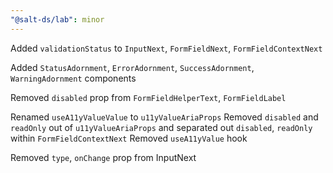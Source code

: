 ```yaml
---
"@salt-ds/lab": minor
---
```


Added `validationStatus` to `InputNext`, `FormFieldNext`, `FormFieldContextNext`

Added `StatusAdornment`, `ErrorAdornment`, `SuccessAdornment`, `WarningAdornment` components

Removed `disabled` prop from `FormFieldHelperText`, `FormFieldLabel`

Renamed `useA11yValueValue` to `u11yValueAriaProps`
Removed `disabled` and `readOnly` out of `u11yValueAriaProps` and separated out `disabled`, `readOnly` within `FormFieldContextNext`
Removed `useA11yValue` hook

Removed `type`, `onChange` prop from InputNext
